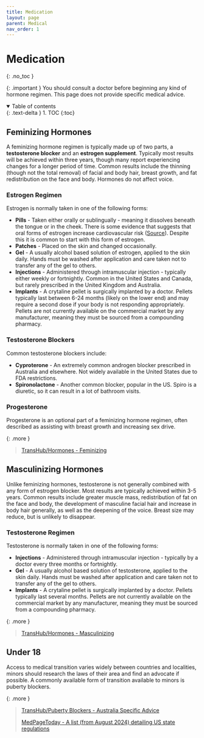 ```yaml
---
title: Medication
layout: page
parent: Medical
nav_order: 1
---
```

# Medication
{: .no_toc }

{: .important }
You should consult a doctor before beginning any kind of hormone regimen. This page does not provide specific medical advice.

<details open markdown="block">
  <summary>
    Table of contents
  </summary>
  {: .text-delta }
1. TOC
{:toc}
</details>

## Feminizing Hormones
A feminizing hormone regimen is typically made up of two parts, a **testosterone blocker** and an **estrogen supplement**. Typically most results will be achieved within three years, though many report experiencing changes for a longer period of time. Common results include the thinning (though not the total removal) of facial and body hair, breast growth, and fat redistribution on the face and body. Hormones do not affect voice.

### Estrogen Regimen
Estrogen is normally taken in one of the following forms:
* **Pills** - Taken either orally or sublingually - meaning it dissolves beneath the tongue or in the cheek. There is some evidence that suggests that oral forms of estrogen increase cardiovascular risk ([Source](https://www.mja.com.au/journal/2019/211/3/position-statement-hormonal-management-adult-transgender-and-gender-diverse)). Despite this it is common to start with this form of estrogen.
* **Patches** - Placed on the skin and changed occasionally.
* **Gel** - A usually alcohol based solution of estrogen, applied to the skin daily. Hands must be washed after application and care taken not to transfer any of the gel to others.
* **Injections** - Administered through intramuscular injection - typically either weekly or fortnightly. Common in the United States and Canada, but rarely prescribed in the United Kingdom and Australia.
* **Implants** - A crytaline pellet is surgically implanted by a doctor. Pellets typically last between 6-24 months (likely on the lower end) and may require a second dose if your body is not responding appropriately. Pellets are not currently available on the commercial market by any manufacturer, meaning they must be sourced from a compounding pharmacy.

### Testosterone Blockers
Common testosterone blockers include:
* **Cyproterone** - An extremely common androgen blocker prescribed in Australia and elsewhere. Not widely available in the United States due to FDA restrictions.
* **Spironolactone** - Another common blocker, popular in the US. Spiro is a diuretic, so it can result in a lot of bathroom visits.

### Progesterone
Progesterone is an optional part of a feminizing hormone regimen, often described as assisting with breast growth and increasing sex drive.

{: .more }
> [TransHub/Hormones - Feminizing](https://www.transhub.org.au/hormones-feminising)

## Masculinizing Hormones
Unlike feminizing hormones, testosterone is not generally combined with any form of estrogen blocker. Most results are typically achieved within 3-5 years. Common results include greater muscle mass, redistribution of fat on the face and body, the development of masculine facial hair and increase in body hair generally, as well as the deepening of the voice. Breast size may reduce, but is unlikely to disappear.

### Testosterone Regimen
Testosterone is normally taken in one of the following forms:
* **Injections** - Administered through intramuscular injection - typically by a doctor every three months or fortnightly.
* **Gel** - A usually alcohol based solution of testosterone, applied to the skin daily. Hands must be washed after application and care taken not to transfer any of the gel to others.
* **Implants** - A crytaline pellet is surgically implanted by a doctor. Pellets typically last several months. Pellets are not currently available on the commercial market by any manufacturer, meaning they must be sourced from a compounding pharmacy.

{: .more }
> [TransHub/Hormones - Masculinizing](https://www.transhub.org.au/hormones-masculinising)

## Under 18
Access to medical transition varies widely between countries and localities, minors should research the laws of their area and find an advocate if possible. A commonly available form of transition available to minors is puberty blockers.

{: .more }
> [TransHub/Puberty Blockers - Australia Specific Advice](https://www.transhub.org.au/puberty-blockers)
>
> [MedPageToday - A list (from August 2024) detailing US state regulations](https://www.medpagetoday.com/special-reports/exclusives/104425)
